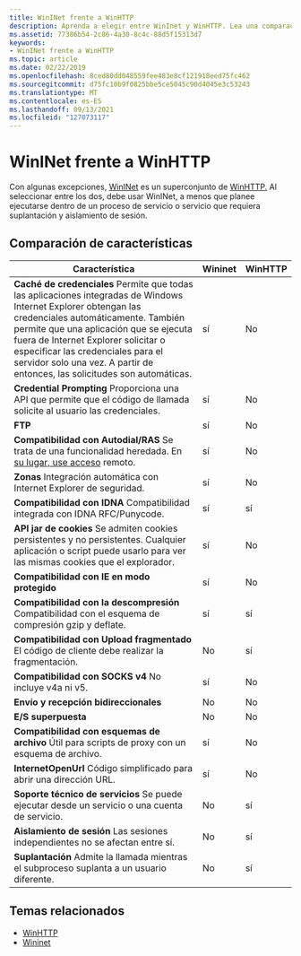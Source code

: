 ```yaml
---
title: WinINet frente a WinHTTP
description: Aprenda a elegir entre WinInet y WinHTTP. Lea una comparación de características y revise los temas relacionados.
ms.assetid: 77386b54-2c86-4a30-8c4c-88d5f15313d7
keywords:
- WinINet frente a WinHTTP
ms.topic: article
ms.date: 02/22/2019
ms.openlocfilehash: 8ced80dd048559fee483e8cf121918eed75fc462
ms.sourcegitcommit: d75fc10b9f0825bbe5ce5045c90d4045e3c53243
ms.translationtype: MT
ms.contentlocale: es-ES
ms.lasthandoff: 09/13/2021
ms.locfileid: "127073117"
---
```

# <a name="wininet-vs-winhttp"></a>WinINet frente a WinHTTP

Con algunas excepciones, [WinINet](portal.md) es un superconjunto de [WinHTTP.](/windows/desktop/WinHttp/winhttp-start-page) Al seleccionar entre los dos, debe usar WinINet, a menos que planee ejecutarse dentro de un proceso de servicio o servicio que requiera suplantación y aislamiento de sesión.

## <a name="comparison-of-features"></a>Comparación de características

| Característica | Wininet | WinHTTP |
|-|-|-|
| **Caché de credenciales** Permite que todas las aplicaciones integradas de Windows Internet Explorer obtengan las credenciales automáticamente. También permite que una aplicación que se ejecuta fuera de Internet Explorer solicitar o especificar las credenciales para el servidor solo una vez. A partir de entonces, las solicitudes son automáticas. | sí | No |
| **Credential Prompting** Proporciona una API que permite que el código de llamada solicite al usuario las credenciales. | sí | No |
| **FTP** | sí | No |
| **Compatibilidad con Autodial/RAS** Se trata de una funcionalidad heredada. En [su lugar, use acceso](/windows/desktop/RRAS/portal) remoto. | sí | No |
| **Zonas** Integración automática con Internet Explorer de seguridad. | sí | No |
| **Compatibilidad con IDNA** Compatibilidad integrada con IDNA RFC/Punycode. | sí | sí |
| **API jar de cookies** Se admiten cookies persistentes y no persistentes. Cualquier aplicación o script puede usarlo para ver las mismas cookies que el explorador. | sí | No |
| **Compatibilidad con IE en modo protegido** | sí | No |
| **Compatibilidad con la descompresión** Compatibilidad con el esquema de compresión gzip y deflate. | sí | sí |
| **Compatibilidad con Upload fragmentado** El código de cliente debe realizar la fragmentación. | No | sí |
| **Compatibilidad con SOCKS v4** No incluye v4a ni v5. | sí | No |
| **Envío y recepción bidireccionales** | No | No |
| **E/S superpuesta** | No | No |
| **Compatibilidad con esquemas de archivo** Útil para scripts de proxy con un esquema de archivo. | sí | No |
| **InternetOpenUrl** Código simplificado para abrir una dirección URL. | sí | No |
| **Soporte técnico de servicios** Se puede ejecutar desde un servicio o una cuenta de servicio. | No | sí |
| **Aislamiento de sesión** Las sesiones independientes no se afectan entre sí. | No | sí |
| **Suplantación** Admite la llamada mientras el subproceso suplanta a un usuario diferente. | No | sí |

## <a name="related-topics"></a>Temas relacionados

* [WinHTTP](/windows/desktop/WinHttp/winhttp-start-page)
* [Wininet](/windows/desktop/WinInet/about-wininet)